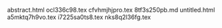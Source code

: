 abstract.html
ocl336c98.tex
cfvhmjhjpro.tex
8tf3s250pb.md
untitled.html
a5mktq7h9vo.tex
i7225sa0ts8.tex
nks8q2l36fg.tex